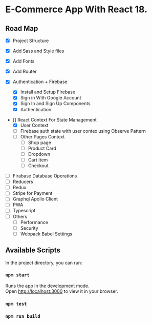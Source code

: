 # E-Commerce App With React 18.

## Road Map

- [x] Project Structure
- [x] Add Sass and Style files
- [x] Add Fonts

- [x] Add Router
- [x] Authentication + Firebase
  - [x] Install and Setup Firebase
  - [x] Sign in With Google Account
  - [x] Sign In and Sign Up Components
  - [x] Authentication
- [] React Context For State Management
  - [x] User Context
  - [ ] Firebase auth state with user contex using Observe Pattern
  - [ ] Other Pages Context
    - [ ] Shop page
    - [ ] Product Card
    - [ ] Dropdown
    - [ ] Cart Item
    - [ ] Checkout
- [ ] Firabase Database Operations
- [ ] Reducers
- [ ] Redux
- [ ] Stripe for Payment
- [ ] Graphql Apollo Client
- [ ] PWA
- [ ] Typescript
- [ ] Others
  - [ ] Performance
  - [ ] Security
  - [ ] Webpack Babel Settings

## Available Scripts

In the project directory, you can run:

### `npm start`

Runs the app in the development mode.\
Open [http://localhost:3000](http://localhost:3000) to view it in your browser.

### `npm test`

### `npm run build`
